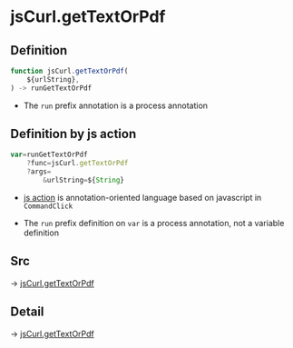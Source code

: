# jsCurl.getTextOrPdf

## Definition

```js.js
function jsCurl.getTextOrPdf(
	${urlString},
) -> runGetTextOrPdf
```

- The `run` prefix annotation is a process annotation
## Definition by js action

```js.js
var=runGetTextOrPdf
	?func=jsCurl.getTextOrPdf
	?args=
		&urlString=${String}
```

- [js action](#) is annotation-oriented language based on javascript in `CommandClick`

- The `run` prefix definition on `var` is a process annotation, not a variable definition

## Src

-> [jsCurl.getTextOrPdf](https://github.com/puutaro/CommandClick/blob/master/app/src/main/java/com/puutaro/commandclick/fragment_lib/terminal_fragment/js_interface/JsCurl.kt#L110)

## Detail

-> [jsCurl.getTextOrPdf](https://github.com/puutaro/CommandClick/blob/master/md/developer/js_interface/details/JsCurl/getTextOrPdf.md)
